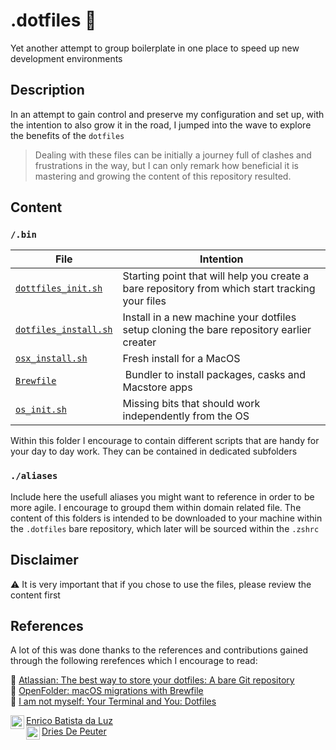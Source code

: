 # .dotfiles :memo:

Yet another attempt to group boilerplate in one place to speed up new development environments

## Description

In an attempt to gain control and preserve my configuration and set up, with the intention to also grow it in the road, I jumped into the wave to explore the benefits of the `dotfiles`

> Dealing with these files can be initially a journey full of clashes and frustrations in the way, but I can only remark how beneficial it is mastering and growing the content of this repository resulted.

## Content

### `/.bin`

File        |  Intention
------------ | -------------
[`dottfiles_init.sh`](https://github.com/threenary/.dotfiles/blob/master/.bin/dotfiles_init.sh) | Starting point that will help you create a bare repository from which start tracking your files
[`dotfiles_install.sh`](https://github.com/threenary/.dotfiles/blob/master/.bin/dotfiles_install.sh) | Install in a new machine your dotfiles setup cloning the bare repository earlier creater
[`osx_install.sh`](https://github.com/threenary/.dotfiles/blob/master/.bin/osx_install.sh) | Fresh install for a MacOS
[`Brewfile`](https://github.com/threenary/.dotfiles/blob/master/.bin/Brewfile) | Bundler to install packages, casks and Macstore apps
[`os_init.sh`](https://github.com/threenary/.dotfiles/blob/master/.bin/os_init.sh) | Missing bits that should work independently from the OS

Within this folder I encourage to contain different scripts that are handy for your day to day work. They can be contained in dedicated subfolders


### `./aliases`

Include here the usefull aliases you might want to reference in order to be more agile.
I encourage to groupd them within domain related file. The content of this folders is intended to be downloaded to your machine within the `.dotfiles` bare repository, which later will be sourced within the `.zshrc`


## Disclaimer

:warning: It is very important that if you chose to use the files, please review the content first

## References

A lot of this was done thanks to the references and contributions gained through the following rerefences which I encourage to read:

:bookmark: [Atlassian: The best way to store your dotfiles: A bare Git repository](https://www.atlassian.com/git/tutorials/dotfiles) \
:bookmark: [OpenFolder: macOS migrations with Brewfile](https://openfolder.sh/macos-migrations-with-brewfile) \
:bookmark: [I am not myself: Your Terminal and You: Dotfiles](http://iamnotmyself.com/2020/11/10/your-terminal-and-you-dotfiles/) 

<img align="left" alt="GitHub" width="22px" src="https://cdn.jsdelivr.net/npm/simple-icons@3.13.0/icons/github.svg"/>[
Enrico Batista da Luz](https://github.com/ricobl/dotfiles) \
<img align="left" alt="GitHub" width="22px" src="https://cdn.jsdelivr.net/npm/simple-icons@3.13.0/icons/github.svg"/>[
Dries De Peuter](https://github.com/NoUseFreak/dotfiles) 
